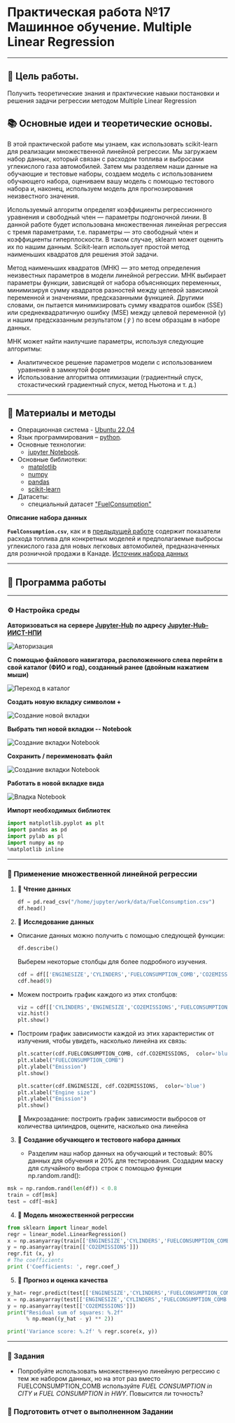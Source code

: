 # Практическая работа №17 Машинное обучение. Multiple Linear Regression

---

## 🎯 Цель работы.

Получить теоретические знания и практические навыки постановки и решения задачи регрессии методом Multiple Linear Regression

## 📚 Основные идеи и теоретические основы.

В этой практической работе мы узнаем, как использовать scikit-learn для реализации множественной линейной регрессии. Мы загружаем набор данных, который связан с расходом топлива и выбросами углекислого газа автомобилей. Затем мы разделяем наши данные на обучающие и тестовые наборы, создаем модель с использованием обучающего набора, оцениваем вашу модель с помощью тестового набора и, наконец, используем модель для прогнозирования неизвестного значения.

Используемый алгоритм определят коэффициенты регрессионного уравнения и свободный член — параметры подгоночной линии. В данной работе будет использована множественная линейная регрессия с тремя параметрами, т.е. параметры — это свободный член и коэффициенты гиперплоскости. В таком случае, sklearn может оценить их по нашим данным. Scikit-learn использует простой метод наименьших квадратов для решения этой задачи.

Метод наименьших квадратов (МНК) — это метод определения неизвестных параметров в модели линейной регрессии. МНК выбирает параметры функции, зависящей от набора объясняющих переменных, минимизируя сумму квадратов разностей между целевой зависимой переменной и значениями, предсказанными функцией. Другими словами, он пытается минимизировать сумму квадратов ошибок (SSE) или среднеквадратичную ошибку (MSE) между целевой переменной (y) и нашим предсказанным результатом ( 𝑦̂ ) по всем образцам в наборе данных.

МНК может найти наилучшие параметры, используя следующие алгоритмы: 
  - Аналитическое решение параметров модели с использованием уравнений в замкнутой форме
  - Использование алгоритма оптимизации (градиентный спуск, стохастический градиентный спуск, метод Ньютона и т. д.)

---

## 📁 Материалы и методы

- Операционная система - [Ubuntu 22.04](https://help.ubuntu.ru/wiki/командная_строка)
- Язык программирования – [python](https://www.python.org/).
- Основные технологии:
  -  [jupyter Notebook](https://jupyter.org/).
- Основные библиотеки:
  - [matplotlib](https://matplotlib.org/)
  - [numpy](https://numpy.org/)
  - [pandas](https://pandas.pydata.org/)
  - [scikit-learn](https://scikit-learn.org/)
- Датасеты:
  - специальный датасет ["FuelConsumption"](https://www.kaggle.com/datasets/krupadharamshi/fuelconsumption)

**Описание набора данных**

**`FuelConsumption.csv`**, как и в [предыдущей работе](Pr_16.md) содержит показатели расхода топлива для конкретных моделей и предполагаемые выбросы углекислого газа для новых легковых автомобилей, предназначенных для розничной продажи в Канаде. [Источник набора данных](http://open.canada.ca/data/en/dataset/98f1a129-f628-4ce4-b24d-6f16bf24dd64)

---

## 🧪 Программа работы 

---

### ⚙️ Настройка среды  

**Авторизоваться на сервере [Jupyter-Hub](https://jupyter.org/hub) по адресу [Jupyter-Hub-ИИСТ-НПИ](http://195.133.13.56:8000/)**

![Авторизация](https://github.com/danil1online/intelligent_information_and_measurement_systems/blob/main/images/autorization.png)

**С помощью файлового навигатора, расположенного слева перейти в свой каталог (ФИО и год), созданный ранее (двойным нажатием мыши)**

![Переход в каталог](../images/work_dir.png)

**Создать новую вкладку символом +**

![Создание новой вкладки](https://github.com/danil1online/intelligent_information_and_measurement_systems/blob/main/images/new_window_create.png)

**Выбрать тип новой вкладки -- Notebook**

![Создание вкладки Notebook](../images/notebook.png)

**Сохранить / переименовать файл**

![Создание вкладки Notebook](../images/save_new_file.png)

**Работать в новой вкладке вида**

![Владка Notebook](../images/notebook_clear_window.png)

**Импорт необходимых библиотек**

```python
import matplotlib.pyplot as plt
import pandas as pd
import pylab as pl
import numpy as np
%matplotlib inline
```

---

### 🧪 Применение множественной линейной регрессии

1. 🧪 **Чтение данных**
    ```python
    df = pd.read_csv("/home/jupyter/work/data/FuelConsumption.csv")
    df.head()
    ```

2. 🧪 **Исследование данных**
  - Описание данных можно получить с помощью следующей функции:
    ```python
    df.describe()
    ```
    Выберем некоторые столбцы для более подробного изучения.
    
    ```python
    cdf = df[['ENGINESIZE','CYLINDERS','FUELCONSUMPTION_COMB','CO2EMISSIONS']]
    cdf.head(9)
    ```
  - Можем построить график каждого из этих столбцов:
    ```python
    viz = cdf[['CYLINDERS','ENGINESIZE','CO2EMISSIONS','FUELCONSUMPTION_COMB']]
    viz.hist()
    plt.show()
    ```
  - Построим график зависимости каждой из этих характеристик от излучения, чтобы увидеть, насколько линейна их связь:
    ```python
    plt.scatter(cdf.FUELCONSUMPTION_COMB, cdf.CO2EMISSIONS,  color='blue')
    plt.xlabel("FUELCONSUMPTION_COMB")
    plt.ylabel("Emission")
    plt.show()
    ```

    ```python
    plt.scatter(cdf.ENGINESIZE, cdf.CO2EMISSIONS,  color='blue')
    plt.xlabel("Engine size")
    plt.ylabel("Emission")
    plt.show()
    ```
    📌 Микрозадание: построить график зависимости выбросов от количества цилиндров, оцените, насколько она линейна

3. 🧪 **Создание обучающего и тестового набора данных**

   -  Разделим наш набор данных на обучающий и тестовый: 80% данных для обучения и 20% для тестирования. Создадим маску для случайного выбора строк с помощью функции np.random.rand():

```python
msk = np.random.rand(len(df)) < 0.8
train = cdf[msk]
test = cdf[~msk]
```

4. 🧪 **Модель множественной регрессии**

```python
from sklearn import linear_model
regr = linear_model.LinearRegression()
x = np.asanyarray(train[['ENGINESIZE','CYLINDERS','FUELCONSUMPTION_COMB']])
y = np.asanyarray(train[['CO2EMISSIONS']])
regr.fit (x, y)
# The coefficients
print ('Coefficients: ', regr.coef_)
```

5. 🧪 **Прогноз и оценка качества**

```python
y_hat= regr.predict(test[['ENGINESIZE','CYLINDERS','FUELCONSUMPTION_COMB']])
x = np.asanyarray(test[['ENGINESIZE','CYLINDERS','FUELCONSUMPTION_COMB']])
y = np.asanyarray(test[['CO2EMISSIONS']])
print("Residual sum of squares: %.2f"
      % np.mean((y_hat - y) ** 2))

print('Variance score: %.2f' % regr.score(x, y))
```

--- 

### 📌 Задания

  - Попробуйте использовать множественную линейную регрессию с тем же набором данных, но на этот раз вместо FUELCONSUMPTION_COMB используйте _FUEL CONSUMPTION in CITY_ и _FUEL CONSUMPTION in HWY_. Повысится ли точность?

### 📌 Подготовить отчет о выполненном Задании
